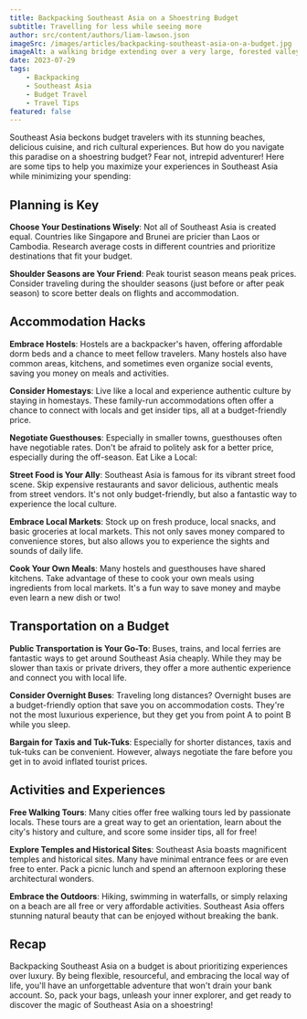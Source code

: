 ```yaml
---
title: Backpacking Southeast Asia on a Shoestring Budget
subtitle: Travelling for less while seeing more
author: src/content/authors/liam-lawson.json
imageSrc: /images/articles/backpacking-southeast-asia-on-a-budget.jpg
imageAlt: a walking bridge extending over a very large, forested valley
date: 2023-07-29
tags:
    - Backpacking
    - Southeast Asia
    - Budget Travel
    - Travel Tips
featured: false
---
```


Southeast Asia beckons budget travelers with its stunning beaches, delicious cuisine, and rich cultural experiences. But how do you navigate this paradise on a shoestring budget? Fear not, intrepid adventurer! Here are some tips to help you maximize your experiences in Southeast Asia while minimizing your spending:

## Planning is Key

**Choose Your Destinations Wisely**: Not all of Southeast Asia is created equal. Countries like Singapore and Brunei are pricier than Laos or Cambodia. Research average costs in different countries and prioritize destinations that fit your budget.

**Shoulder Seasons are Your Friend**: Peak tourist season means peak prices. Consider traveling during the shoulder seasons (just before or after peak season) to score better deals on flights and accommodation.

## Accommodation Hacks

**Embrace Hostels**: Hostels are a backpacker's haven, offering affordable dorm beds and a chance to meet fellow travelers. Many hostels also have common areas, kitchens, and sometimes even organize social events, saving you money on meals and activities.

**Consider Homestays**: Live like a local and experience authentic culture by staying in homestays. These family-run accommodations often offer a chance to connect with locals and get insider tips, all at a budget-friendly price.

**Negotiate Guesthouses**: Especially in smaller towns, guesthouses often have negotiable rates. Don't be afraid to politely ask for a better price, especially during the off-season.
Eat Like a Local:

**Street Food is Your Ally**: Southeast Asia is famous for its vibrant street food scene. Skip expensive restaurants and savor delicious, authentic meals from street vendors. It's not only budget-friendly, but also a fantastic way to experience the local culture.

**Embrace Local Markets**: Stock up on fresh produce, local snacks, and basic groceries at local markets. This not only saves money compared to convenience stores, but also allows you to experience the sights and sounds of daily life.

**Cook Your Own Meals**: Many hostels and guesthouses have shared kitchens. Take advantage of these to cook your own meals using ingredients from local markets. It's a fun way to save money and maybe even learn a new dish or two!

## Transportation on a Budget

**Public Transportation is Your Go-To**: Buses, trains, and local ferries are fantastic ways to get around Southeast Asia cheaply. While they may be slower than taxis or private drivers, they offer a more authentic experience and connect you with local life.

**Consider Overnight Buses**: Traveling long distances? Overnight buses are a budget-friendly option that save you on accommodation costs. They're not the most luxurious experience, but they get you from point A to point B while you sleep.

**Bargain for Taxis and Tuk-Tuks**: Especially for shorter distances, taxis and tuk-tuks can be convenient. However, always negotiate the fare before you get in to avoid inflated tourist prices.

## Activities and Experiences

**Free Walking Tours**: Many cities offer free walking tours led by passionate locals. These tours are a great way to get an orientation, learn about the city's history and culture, and score some insider tips, all for free!

**Explore Temples and Historical Sites**: Southeast Asia boasts magnificent temples and historical sites. Many have minimal entrance fees or are even free to enter. Pack a picnic lunch and spend an afternoon exploring these architectural wonders.

**Embrace the Outdoors**: Hiking, swimming in waterfalls, or simply relaxing on a beach are all free or very affordable activities. Southeast Asia offers stunning natural beauty that can be enjoyed without breaking the bank.

## Recap

Backpacking Southeast Asia on a budget is about prioritizing experiences over luxury. By being flexible, resourceful, and embracing the local way of life, you'll have an unforgettable adventure that won't drain your bank account. So, pack your bags, unleash your inner explorer, and get ready to discover the magic of Southeast Asia on a shoestring!
